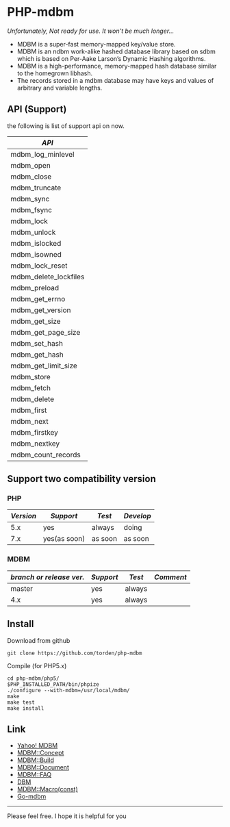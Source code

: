# PHP-mdbm

*Unfortunately, Not ready for use. It won't be much longer...*

- MDBM is a super-fast memory-mapped key/value store.
- MDBM is an ndbm work-alike hashed database library based on sdbm which is based on Per-Aake Larson’s Dynamic Hashing algorithms.
- MDBM is a high-performance, memory-mapped hash database similar to the homegrown libhash.
- The records stored in a mdbm database may have keys and values of arbitrary and variable lengths.

## API (Support)

the following is list of support api on now.

|*API*|
|---|
|mdbm_log_minlevel|
|mdbm_open|
|mdbm_close|
|mdbm_truncate|
|mdbm_sync|
|mdbm_fsync|
|mdbm_lock|
|mdbm_unlock|
|mdbm_islocked|
|mdbm_isowned|
|mdbm_lock_reset|
|mdbm_delete_lockfiles|
|mdbm_preload|
|mdbm_get_errno|
|mdbm_get_version|
|mdbm_get_size|
|mdbm_get_page_size|
|mdbm_set_hash|
|mdbm_get_hash|
|mdbm_get_limit_size|
|mdbm_store|
|mdbm_fetch|
|mdbm_delete|
|mdbm_first|
|mdbm_next|
|mdbm_firstkey|
|mdbm_nextkey|
|mdbm_count_records|

## Support two compatibility version

### PHP

|*Version*|*Support*|*Test*|*Develop*|
|---|---|---|---|
|5.x|yes|always|doing|
|7.x|yes(as soon)|as soon|as soon|

### MDBM

|*branch or release ver.*|*Support*|*Test*|*Comment*|
|---|---|---|---|
|master|yes|always|
|4.x|yes|always|

## Install

Download from github

```shell
git clone https://github.com/torden/php-mdbm
```

Compile (for PHP5.x)

```shell
cd php-mdbm/php5/
$PHP_INSTALLED_PATH/bin/phpize
./configure --with-mdbm=/usr/local/mdbm/
make
make test
make install
```

## Link

- [Yahoo! MDBM](https://github.com/yahoo/mdbm)
- [MDBM::Concept](http://yahoo.github.io/mdbm/guide/concepts.html)
- [MDBM::Build](https://github.com/yahoo/mdbm/blob/master/README.build)
- [MDBM::Document](http://yahoo.github.io/mdbm/)
- [MDBM::FAQ](http://yahoo.github.io/mdbm/guide/faq.html)
- [DBM](https://en.wikipedia.org/wiki/Dbm)
- [MDBM::Macro(const)](http://yahoo.github.io/mdbm/api/mdbm_8h.html)
- [Go-mdbm](https://github.com/torden/go-mdbm)


---
Please feel free. I hope it is helpful for you

